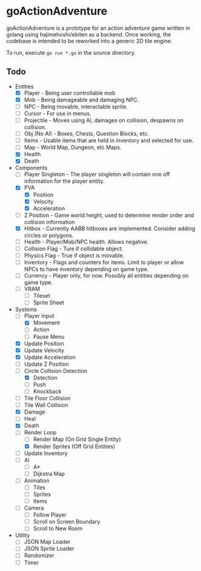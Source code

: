 # goActionAdventure

goActionAdventure is a prototype for an action adventure game written in golang using hajimehoshi/ebiten as a backend. Once working, the codebase is intended to be reworked into a generic 2D tile engine.

To run, execute `go run *.go` in the source directory.

## Todo

- Entities
  - [x] Player - Being user controllable mob
  - [x] Mob - Being damageable and damaging NPC.
  - [ ] NPC - Being movable, interactable sprite.
  - [ ] Cursor - For use in menus.
  - [ ] Projectile - Moves using AI, damages on collision, despawns on collision.
  - [ ] Obj (No AI) - Boxes, Chests, Question Blocks, etc.
  - [ ] Items - Usable items that are held in inventory and selected for use.
  - [ ] Map - World Map, Dungeon, etc Maps.
  - [x] Health
  - [x] Death

- Components
  - [ ] Player Singleton - The player singleton will contain one off information for the player entity.  
  -[x] PVA
    - [x] Position
    - [x] Velocity
    - [x] Acceleration
  - [ ] Z Position - Game world height, used to determine render order and collision information
  - [x] Hitbox - Currently AABB hitboxes are implemented. Consider adding circles or polygons.
  - [ ] Health - Player/Mob/NPC health. Allows negative.
  - [ ] Collision Flag - Ture if collidable object.
  - [ ] Physics Flag - True if object is movable.
  - [ ] Inventory - Flags and counters for items. Limit to player or allow NPCs to have inventory depending on game type.
  - [ ] Currency - Player only, for now. Possibly all entities depending on game type.
  - [ ] VRAM
    - [ ] Tileset
    - [ ] Sprite Sheet
- Systems
  - [ ] Player Input
    - [x] Movement
    - [ ] Action
    - [ ] Pause Menu
  - [x] Update Position
  - [x] Update Velocity
  - [x] Update Acceleration
  - [ ] Update Z Position
  - [ ] Circle Collision Detection
    - [x] Detection
    - [ ] Push
    - [ ] Knockback
  - [ ] Tile Floor Collision
  - [ ] Tile Wall Collision
  - [x] Damage
  - [ ] Heal
  - [x] Death
  - [ ] Render Loop
    - [ ] Render Map (On Grid Single Entity)
    - [x] Render Sprites (Off Grid Entities)
  - [ ] Update Inventory
  - [ ] AI
    - [ ] A*
    - [ ] Dijkstra Map
  - [ ] Animation
    - [ ] Tiles
    - [ ] Sprites
    - [ ] Items
  - [ ] Camera
    - [ ] Follow Player
    - [ ] Scroll on Screen Boundary
    - [ ] Scroll to New Room
- Utility
  - [ ] JSON Map Loader
  - [ ] JSON Sprite Loader
  - [ ] Randomizer
  - [ ] Timer
